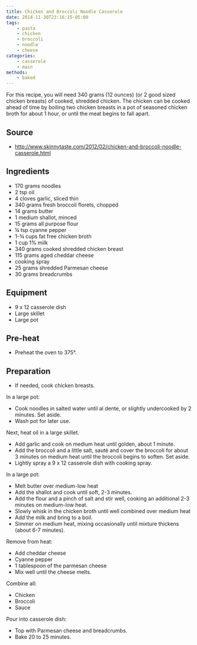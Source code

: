 ```yaml
---
title: Chicken and Broccoli Noodle Casserole
date: 2014-11-30T23:16:15-05:00
tags:
    - pasta
    - chicken
    - broccoli
    - noodle
    - cheese
categories: 
    - casserole
    - main
methods:
    - baked
---
```

For this recipe, you will need 340 grams (12 ounces) (or 2 good sized
chicken breasts) of cooked, shredded chicken. The chicken can be cooked
ahead of time by boiling two chicken breasts in a pot of seasoned
chicken broth for about 1 hour, or until the meat begins to fall apart.

## Source

-   http://www.skinnytaste.com/2012/02/chicken-and-broccoli-noodle-casserole.html

## Ingredients

-   170 grams noodles
-   2 tsp oil
-   4 cloves garlic, sliced thin
-   340 grams fresh broccoli florets, chopped
-   14 grams butter
-   1 medium shallot, minced
-   15 grams all purpose flour
-   ¼ tsp cyanne pepper
-   1-¾ cups fat free chicken broth
-   1 cup 1% milk
-   340 grams cooked shredded chicken breast
-   115 grams aged cheddar cheese
-   cooking spray
-   25 grams shredded Parmesan cheese
-   30 grams breadcrumbs

## Equipment

-   9 x 12 casserole dish
-   Large skillet
-   Large pot

## Pre-heat

-   Preheat the oven to 375°.

## Preparation

-   If needed, cook chicken breasts.

In a large pot:

-   Cook noodles in salted water until al dente, or slightly undercooked
    by 2 minutes. Set aside.
-   Wash pot for later use.

Next, heat oil in a large skillet.

-   Add garlic and cook on medium heat until golden, about 1 minute.
-   Add the broccoli and a little salt, sauté and cover the broccoli for
    about 3 minutes on medium heat until the broccoli begins to soften.
    Set aside.
-   Lightly spray a 9 x 12 casserole dish with cooking spray.

In a large pot:

-   Melt butter over medium-low heat
-   Add the shallot and cook until soft, 2-3 minutes.
-   Add the flour and a pinch of salt and stir well, cooking an
    additional 2-3 minutes on medium-low heat.
-   Slowly whisk in the chicken broth until well combined over medium
    heat
-   Add the milk and bring to a boil.
-   Simmer on medium heat, mixing occasionally until mixture thickens
    (about 6-7 minutes).

Remove from heat:

-   Add cheddar cheese
-   Cyanne pepper
-   1 tablespoon of the parmesan cheese
-   Mix well until the cheese melts.

Combine all:

-   Chicken
-   Broccoli
-   Sauce

Pour into casserole dish:

-   Top with Parmesan cheese and breadcrumbs.
-   Bake 20 to 25 minutes.
